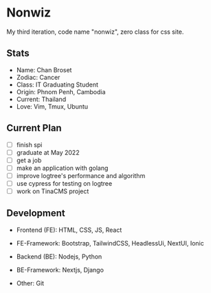 # Nonwiz

My third iteration, code name "nonwiz", zero class for css site.

## Stats

- Name: Chan Broset
- Zodiac: Cancer
- Class: IT Graduating Student
- Origin: Phnom Penh, Cambodia
- Current: Thailand
- Love: Vim, Tmux, Ubuntu

## Current Plan

- [ ] finish spi 
- [ ] graduate at May 2022
- [ ] get a job
- [ ] make an application with golang
- [ ] improve logtree's performance and algorithm
- [ ] use cypress for testing on logtree
- [ ] work on TinaCMS project

## Development

- Frontend (FE): HTML, CSS, JS, React
- FE-Framework: Bootstrap, TailwindCSS, HeadlessUi, NextUI, Ionic

- Backend (BE): Nodejs, Python
- BE-Framework: Nextjs, Django
- Other: Git

